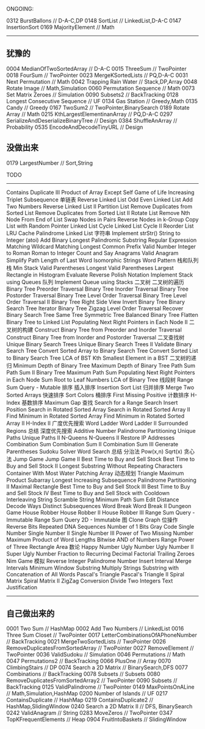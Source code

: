 
ONGOING: 

0312 BurstBallons                                         // D-A-C,DP
0148 SortList                                             // LinkedList,D-A-C
0147 InsertionSort
0169 MajorityElement                                      // Math

--------

## 犹豫的

0004 MedianOfTwoSortedArray                               // D-A-C
0015 ThreeSum                                             // TwoPointer
0018 FourSum                                              // TwoPointer
0023 MergeKSortedLists                                    // PQ,D-A-C
0031 Next Permutation                                     // Math
0042 Trapping Rain Water                                  // Stack,DP,Array
0048 Rotate Image                                         // Math,Simulation
0060 Permutation Sequence 				                  // Math
0073 Set Matrix Zeroes                                    // Simulation
0090 Subsets2                                             // BackTracking
0128 Longest Consecutive Sequence                         // UF
0134 Gas Station                                          // Greedy,Math 
0135 Candy                                                // Greedy 
0167 TwoSum2                                              // TwoPointer,BinarySearch
0189 Rotate Array                                         // Math
0215 KthLargestElementinanArray                           // PQ,D-A-C
0297 SerializeAndDeserializeBinaryTree                    // Design
0384 ShuffleAnArray                                       // Probability
0535 EncodeAndDecodeTinyURL                               // Design

## 没做出来
0179 LargestNumber                                        // Sort,String


TODO 

--------

Contains Duplicate III
Product of Array Except Self
Game of Life
Increasing Triplet Subsequence
单链表
Reverse Linked List
Odd Even Linked List
Add Two Numbers
Reverse Linked List II
Partition List
Remove Duplicates from Sorted List
Remove Duplicates from Sorted List II
Rotate List
Remove Nth Node From End of List
Swap Nodes in Pairs
Reverse Nodes in k-Group
Copy List with Random Pointer
Linked List Cycle
Linked List Cycle II
Reorder List
LRU Cache
Palindrome Linked List
字符串
Implement strStr()
String to Integer (atoi)
Add Binary
Longest Palindromic Substring
Regular Expression Matching
Wildcard Matching
Longest Common Prefix
Valid Number
Integer to Roman
Roman to Integer
Count and Say
Anagrams
Valid Anagram
Simplify Path
Length of Last Word
Isomorphic Strings
Word Pattern
栈和队列
栈
Min Stack
Valid Parentheses
Longest Valid Parentheses
Largest Rectangle in Histogram
Evaluate Reverse Polish Notation
Implement Stack using Queues
队列
Implement Queue using Stacks
二叉树
二叉树的遍历
Binary Tree Preorder Traversal
Binary Tree Inorder Traversal
Binary Tree Postorder Traversal
Binary Tree Level Order Traversal
Binary Tree Level Order Traversal II
Binary Tree Right Side View
Invert Binary Tree
Binary Search Tree Iterator
Binary Tree Zigzag Level Order Traversal
Recover Binary Search Tree
Same Tree
Symmetric Tree
Balanced Binary Tree
Flatten Binary Tree to Linked List
Populating Next Right Pointers in Each Node II
二叉树的构建
Construct Binary Tree from Preorder and Inorder Traversal
Construct Binary Tree from Inorder and Postorder Traversal
二叉查找树
Unique Binary Search Trees
Unique Binary Search Trees II
Validate Binary Search Tree
Convert Sorted Array to Binary Search Tree
Convert Sorted List to Binary Search Tree
LCA of BST
Kth Smallest Element in a BST
二叉树的递归
Minimum Depth of Binary Tree
Maximum Depth of Binary Tree
Path Sum
Path Sum II
Binary Tree Maximum Path Sum
Populating Next Right Pointers in Each Node
Sum Root to Leaf Numbers
LCA of Binary Tree
线段树
Range Sum Query - Mutable
排序
插入排序
Insertion Sort List
归并排序
Merge Two Sorted Arrays
快速排序
Sort Colors
桶排序
First Missing Positive
计数排序
H-Index
基数排序
Maximum Gap
查找
Search for a Range
Search Insert Position
Search in Rotated Sorted Array
Search in Rotated Sorted Array II
Find Minimum in Rotated Sorted Array
Find Minimum in Rotated Sorted Array II
H-Index II
广度优先搜索
Word Ladder
Word Ladder II
Surrounded Regions
总结
深度优先搜索
Additive Number
Palindrome Partitioning
Unique Paths
Unique Paths II
N-Queens
N-Queens II
Restore IP Addresses
Combination Sum
Combination Sum II
Combination Sum III
Generate Parentheses
Sudoku Solver
Word Search
总结
分治法
Pow(x,n)
Sqrt(x)
贪心法
Jump Game
Jump Game II
Best Time to Buy and Sell Stock
Best Time to Buy and Sell Stock II
Longest Substring Without Repeating Characters
Container With Most Water
Patching Array
动态规划
Triangle
Maximum Product Subarray
Longest Increasing Subsequence
Palindrome Partitioning II
Maximal Rectangle
Best Time to Buy and Sell Stock III
Best Time to Buy and Sell Stock IV
Best Time to Buy and Sell Stock with Cooldown
Interleaving String
Scramble String
Minimum Path Sum
Edit Distance
Decode Ways
Distinct Subsequences
Word Break
Word Break II
Dungeon Game
House Robber
House Robber II
House Robber III
Range Sum Query - Immutable
Range Sum Query 2D - Immutable
图
Clone Graph
位操作
Reverse Bits
Repeated DNA Sequences
Number of 1 Bits
Gray Code
Single Number
Single Number II
Single Number III
Power of Two
Missing Number
Maximum Product of Word Lengths
Bitwise AND of Numbers Range
Power of Three
Rectangle Area
数论
Happy Number
Ugly Number
Ugly Number II
Super Ugly Number
Fraction to Recurring Decimal
Factorial Trailing Zeroes
Nim Game
模拟
Reverse Integer
Palindrome Number
Insert Interval
Merge Intervals
Minimum Window Substring
Multiply Strings
Substring with Concatenation of All Words
Pascal's Triangle
Pascal's Triangle II
Spiral Matrix
Spiral Matrix II
ZigZag Conversion
Divide Two Integers
Text Justification

---------------

## 自己做出来的

0001 Two Sum                                        // HashMap
0002 Add Two Numbers                                // LinkedList
0016 Three Sum Closet                               // TwoPointer
0017 LetterCombinationsOfAPhoneNumber               // BackTracking
0021 MergeTwoSortedLists                            // TwoPointer
0026 RemoveDuplicatesFromSortedArray                // TwoPointer
0027 RemoveElement                                  // TwoPointer
0036 ValidSudoku                                    // Simulation
0046 Permutations                                   // Math
0047 Permutations2                                  // BackTracking
0066 PlusOne					                    // Array
0070 ClimbingStairs                                 // DP
0074 Search a 2D Matrix                             // BinarySearch,DFS
0077 Combinations                                   // BackTracking
0078 Subsets                                        // Subsets
0080 RemoveDuplicatesFromSortedArray2               // TwoPointer
0090 Subsets                                        // BackTracking
0125 ValidPalindrome                                // TwoPointer
0149 MaxPointsOnALine                               // Math,Simulation,HashMap
0200 Number of Islands                              // UF
0217 ContainsDuplicate                              // HashMap
0219 ContainsDuplicate2                             // HashMap,SlidingWindow
0240 Search a 2D Matrix II                          // DFS, BinarySearch
0242 ValidAnagram                                   // String
0283 MoveZeros                                      // TwoPointer
0347 TopKFrequentElements                           // Heap
0904 FruitIntoBaskets                               // SlidingWindow